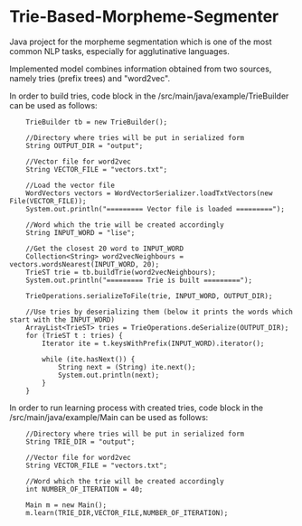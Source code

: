 # Trie-Based-Morpheme-Segmenter

Java project for the morpheme segmentation which is one of the most common NLP tasks, especially for agglutinative languages.

Implemented model combines information obtained from two sources, namely tries (prefix trees) and "word2vec".

In order to build tries, code block in the /src/main/java/example/TrieBuilder can be used as follows:

        TrieBuilder tb = new TrieBuilder();

        //Directory where tries will be put in serialized form
        String OUTPUT_DIR = "output";

        //Vector file for word2vec
        String VECTOR_FILE = "vectors.txt";

        //Load the vector file
        WordVectors vectors = WordVectorSerializer.loadTxtVectors(new File(VECTOR_FILE));
        System.out.println("========= Vector file is loaded =========");

        //Word which the trie will be created accordingly
        String INPUT_WORD = "lise";

        //Get the closest 20 word to INPUT_WORD
        Collection<String> word2vecNeighbours = vectors.wordsNearest(INPUT_WORD, 20);
        TrieST trie = tb.buildTrie(word2vecNeighbours);
        System.out.println("========= Trie is built =========");

        TrieOperations.serializeToFile(trie, INPUT_WORD, OUTPUT_DIR);

        //Use tries by deserializing them (below it prints the words which start with the INPUT_WORD)
        ArrayList<TrieST> tries = TrieOperations.deSerialize(OUTPUT_DIR);
        for (TrieST t : tries) {
            Iterator ite = t.keysWithPrefix(INPUT_WORD).iterator();

            while (ite.hasNext()) {
                String next = (String) ite.next();
                System.out.println(next);
            }
        }


In order to run learning process with created tries, code block in the /src/main/java/example/Main can be used as follows:

        //Directory where tries will be put in serialized form
        String TRIE_DIR = "output";

        //Vector file for word2vec
        String VECTOR_FILE = "vectors.txt";

        //Word which the trie will be created accordingly
        int NUMBER_OF_ITERATION = 40;

        Main m = new Main();
        m.learn(TRIE_DIR,VECTOR_FILE,NUMBER_OF_ITERATION);


